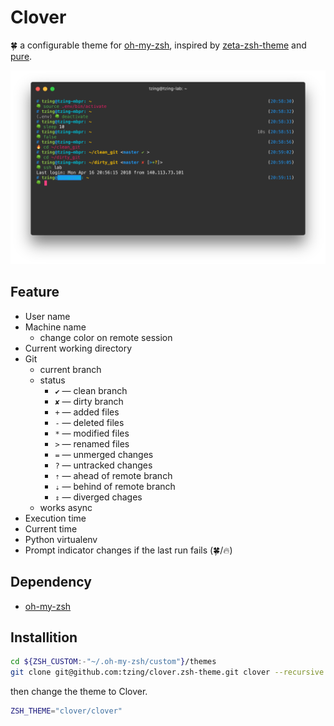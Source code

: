# Clover

🍀 a configurable theme for [oh-my-zsh], inspired by [zeta-zsh-theme] and [pure].

![screenshot](./screenshot.png)

[oh-my-zsh]: https://github.com/robbyrussell/oh-my-zsh
[zeta-zsh-theme]: https://github.com/skylerlee/zeta-zsh-theme
[pure]: https://github.com/sindresorhus/pure


## Feature

- User name
- Machine name
    - change color on remote session
- Current working directory
- Git
    - current branch
    - status
        * `✔` — clean branch
        * `✘` — dirty branch
        * `+` — added files
        * `-` — deleted files
        * `*` — modified files
        * `>` — renamed files
        * `=` — unmerged changes
        * `?` — untracked changes
        * `⇡` — ahead of remote branch
        * `⇣` — behind of remote branch
        * `⇕` — diverged chages
    - works async
- Execution time
- Current time
- Python virtualenv
- Prompt indicator changes if the last run fails (🍀/🔥)


## Dependency

- [oh-my-zsh]


## Installition

```sh
cd ${ZSH_CUSTOM:-"~/.oh-my-zsh/custom"}/themes
git clone git@github.com:tzing/clover.zsh-theme.git clover --recursive
```

then change the theme to Clover.

```zsh
ZSH_THEME="clover/clover"
```
